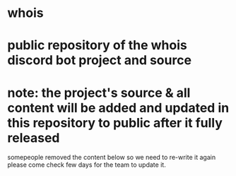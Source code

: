 # whois
# public repository of the whois discord bot project and source

# note: the project's source & all content will be added and updated in this repository to public after it fully released 


somepeople removed the content below so we need to re-write it again please come check few days for the team to update it.
